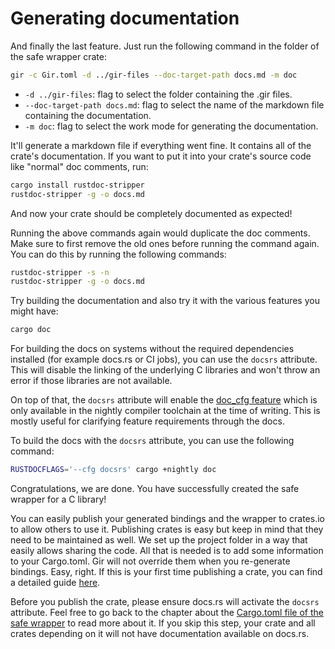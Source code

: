 # Generating documentation
And finally the last feature.
Just run the following command in the folder of the safe wrapper crate:

```sh
gir -c Gir.toml -d ../gir-files --doc-target-path docs.md -m doc
```

* `-d ../gir-files`: flag to select the folder containing the .gir files.
* `--doc-target-path docs.md`: flag to select the name of the markdown file containing the documentation.
* `-m doc`: flag to select the work mode for generating the documentation.

It'll generate a markdown file if everything went fine.
It contains all of the crate's documentation.
If you want to put it into your crate's source code like "normal" doc comments, run:

```sh
cargo install rustdoc-stripper
rustdoc-stripper -g -o docs.md
```

And now your crate should be completely documented as expected!

Running the above commands again would duplicate the doc comments.
Make sure to first remove the old ones before running the command again.
You can do this by running the following commands:

```sh
rustdoc-stripper -s -n
rustdoc-stripper -g -o docs.md
```

Try building the documentation and also try it with the various features you might have:

```sh
cargo doc
```

For building the docs on systems without the required dependencies installed (for example docs.rs or CI jobs), you can use the `docsrs` attribute.
This will disable the linking of the underlying C libraries and won't throw an error if those libraries are not available.

On top of that, the `docsrs` attribute will enable the [doc_cfg feature](https://doc.rust-lang.org/beta/unstable-book/language-features/doc-cfg.html) which is only available in the nightly compiler toolchain at the time of writing.
This is mostly useful for clarifying feature requirements through the docs.

To build the docs with the `docsrs` attribute, you can use the following command:

```sh
RUSTDOCFLAGS='--cfg docsrs' cargo +nightly doc
```

Congratulations, we are done.
You have successfully created the safe wrapper for a C library!

You can easily publish your generated bindings and the wrapper to crates.io to allow others to use it.
Publishing crates is easy but keep in mind that they need to be maintained as well.
We set up the project folder in a way that easily allows sharing the code.
All that is needed is to add some information to your Cargo.toml.
Gir will not override them when you re-generate bindings.
Easy, right.
If this is your first time publishing a crate, you can find a detailed guide [here](https://doc.rust-lang.org/cargo/reference/publishing.html).

Before you publish the crate, please ensure docs.rs will activate the `docsrs` attribute.
Feel free to go back to the chapter about the [Cargo.toml file of the safe wrapper](high_level_rust_api.md#the-cargotoml-file) to read more about it.
If you skip this step, your crate and all crates depending on it will not have documentation available on docs.rs.